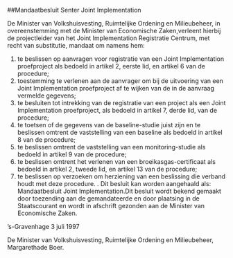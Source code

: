 <meta http-equiv='Content-Type' content='text/html; charset=utf-8' />

##Mandaatbesluit Senter Joint Implementation

De Minister van Volkshuisvesting, Ruimtelijke Ordening en Milieubeheer, in overeenstemming met de Minister van Economische Zaken,verleent hierbij de projectleider van het Joint Implementation Registratie Centrum, met recht van substitutie, mandaat om namens hem: 
1.  te beslissen op aanvragen voor registratie van een Joint Implementation proefproject als bedoeld in artikel 2, eerste lid, en artikel 6 van de procedure;
2.  toestemming te verlenen aan de aanvrager om bij de uitvoering van een Joint Implementation proefproject af te wijken van de in de aanvraag vermelde gegevens;
3.  te besluiten tot intrekking van de registratie van een project als een Joint Implementation proefproject, als bedoeld in artikel 7, derde lid, van de procedure;
4.  te toetsen of de gegevens van de baseline-studie juist zijn en te beslissen omtrent de vaststelling van een baseline als bedoeld in artikel 8 van de procedure;
5.  te beslissen omtrent de vaststelling van een monitoring-studie als bedoeld in artikel 9 van de procedure;
6.  te beslissen omtrent het verlenen van een broeikasgas-certificaat als bedoeld in artikel 2, tweede lid, en artikel 13 van de procedure;
7.  te beslissen op verzoeken om herziening van een beslissing die verband houdt met deze procedure.
. Dit besluit kan worden aangehaald als: Mandaatbesluit Joint Implementation.Dit besluit wordt bekend gemaakt door toezending aan de gemandateerde en door plaatsing in de Staatscourant en wordt in afschrift gezonden aan de Minister van Economische Zaken.

’s-Gravenhage
3 juli 1997

De Minister van Volkshuisvesting, Ruimtelijke Ordening en Milieubeheer,
Margarethade Boer.
